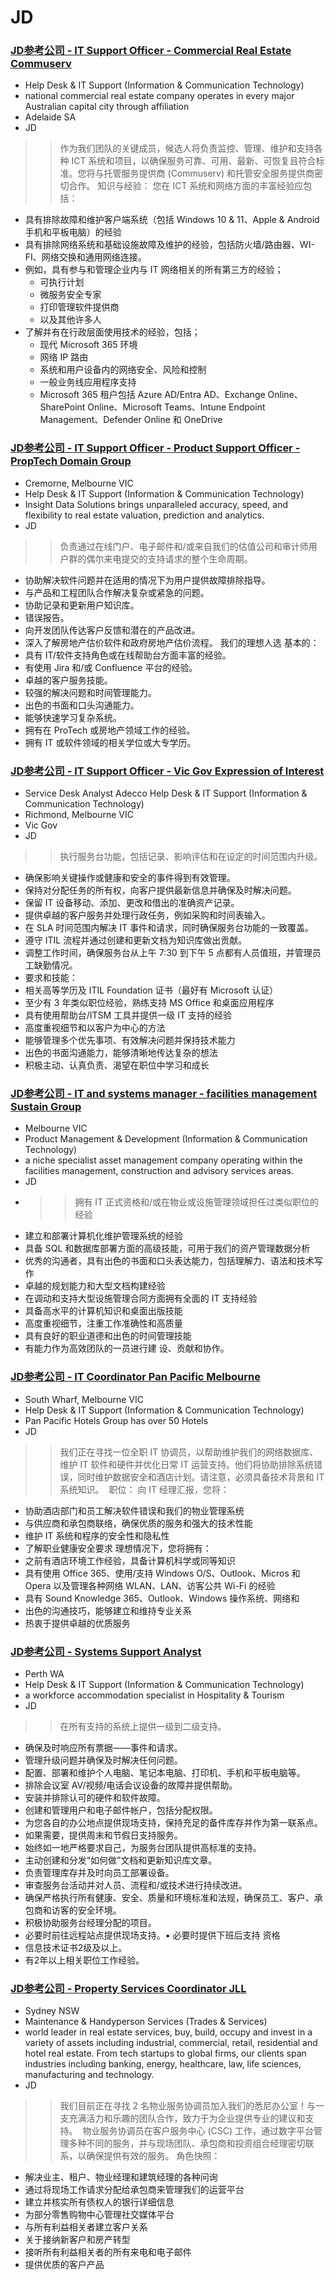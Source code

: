 
# JD 
### [JD参考公司 - IT Support Officer - Commercial Real Estate Commuserv](https://www.seek.com.au/job/79378808?type=standard&ref=search-standalone&origin=jobCard#sol=6d7b0c6dc75c7aa0687250d656fba2984a078558)
* Help Desk & IT Support (Information & Communication Technology)
* national commercial real estate company operates in every major Australian capital city through affiliation 
* Adelaide SA
* JD
>>作为我们团队的关键成员，候选人将负责监控、管理、维护和支持各种 ICT 系统和项目，以确保服务可靠、可用、最新、可恢复且符合标准。您将与托管服务提供商 (Commuserv) 和托管安全服务提供商密切合作。
知识与经验：
您在 ICT 系统和网络方面的丰富经验应包括：
* 具有排除故障和维护客户端系统（包括 Windows 10 & 11、Apple & Android 手机和平板电脑）的经验
* 具有排除网络系统和基础设施故障及维护的经验，包括防火墙/路由器、WI-FI、网络交换和通用网络连接。 
* 例如，具有参与和管理企业内与 IT 网络相关的所有第三方的经验；
    * 可执行计划
    * 微服务安全专家
    * 打印管理软件提供商
    * 以及其他许多人
* 了解并有在行政层面使用技术的经验，包括；
    * 现代 Microsoft 365 环境
    * 网络 IP 路由
    * 系统和用户设备内的网络安全、风险和控制
    * 一般业务线应用程序支持
    * Microsoft 365 租户包括 Azure AD/Entra AD、Exchange Online、SharePoint Online、Microsoft Teams、Intune Endpoint Management、Defender Online 和 OneDrive



### [JD参考公司 - IT Support Officer - Product Support Officer - PropTech Domain Group](https://www.seek.com.au/job/79926108?type=standout&ref=search-standalone&origin=cardTitle#sol=f6f12252ce82ad80dabfa148bd30aeee93994678)
* Cremorne, Melbourne VIC
* Help Desk & IT Support (Information & Communication Technology)
* Insight Data Solutions brings unparalleled accuracy, speed, and flexibility to real estate valuation, prediction and analytics. 
* JD
>>负责通过在线门户、电子邮件和/或来自我们的估值公司和审计师用户群的偶尔来电提交的支持请求的整个生命周期。
* 协助解决软件问题并在适用的情况下为用户提供故障排除指导。
* 与产品和工程团队合作解决复杂或紧急的问题。
* 协助记录和更新用户知识库。
* 错误报告。
* 向开发团队传达客户反馈和潜在的产品改进。
* 深入了解房地产估价软件和政府房地产估价流程。
我们的理想人选 基本的：
* 具有 IT/软件支持角色或在线帮助台方面丰富的经验。
* 有使用 Jira 和/或 Confluence 平台的经验。
* 卓越的客户服务技能。
* 较强的解决问题和时间管理能力。
* 出色的书面和口头沟通能力。
* 能够快速学习复杂系统。
* 拥有在 ProTech 或房地产领域工作的经验。
* 拥有 IT 或软件领域的相关学位或大专学历。



### [JD参考公司 - IT Support Officer - Vic Gov Expression of Interest](https://www.seek.com.au/job/79910899?ref=search-standalone&type=standard&origin=jobTitle#sol=fac06c38d28c141dcfd25fe1493e3db99e16ff8b)
* Service Desk Analyst Adecco Help Desk & IT Support (Information & Communication Technology)
* Richmond, Melbourne VIC
* Vic Gov
* JD
>>执行服务台功能，包括记录、影响评估和在设定的时间范围内升级。
* 确保影响关键操作或健康和安全的事件得到有效管理。
* 保持对分配任务的所有权，向客户提供最新信息并确保及时解决问题。
* 保留 IT 设备移动、添加、更改和借出的准确资产记录。
* 提供卓越的客户服务并处理行政任务，例如采购和时间表输入。
* 在 SLA 时间范围内解决 IT 事件和请求，同时确保服务台功能的一致覆盖。
* 遵守 ITIL 流程并通过创建和更新文档为知识库做出贡献。
* 调整工作时间，确保服务台从上午 7:30 到下午 5 点都有人员值班，并管理员工缺勤情况。
* 要求和技能：
* 相关高等学历及 ITIL Foundation 证书（最好有 Microsoft 认证）
* 至少有 3 年类似职位经验，熟练支持 MS Office 和桌面应用程序
* 具有使用帮助台/ITSM 工具并提供一级 IT 支持的经验
* 高度重视细节和以客户为中心的方法
* 能够管理多个优先事项、有效解决问题并保持技术能力
* 出色的书面沟通能力，能够清晰地传达复杂的想法
* 积极主动、认真负责、渴望在职位中学习和成长



### [JD参考公司 - IT and systems manager - facilities management Sustain Group](https://www.seek.com.au/job/79425753?type=standout&ref=search-standalone&origin=cardTitle#sol=5522b6e95bd80f13abf13c3f0507023fef32e50b)
* Melbourne VIC
* Product Management & Development (Information & Communication Technology)
* a niche specialist asset management company operating within the facilities management, construction and advisory services areas. 
* JD
>>
* >>拥有 IT 正式资格和/或在物业或设施管理领域担任过类似职位的经验
* 建立和部署计算机化维护管理系统的经验
* 具备 SQL 和数据库部署方面的高级技能，可用于我们的资产管理数据分析
* 优秀的沟通者，具有出色的书面和口头表达能力，包括理解力、语法和技术写作
* 卓越的规划能力和大型文档构建经验
* 在调动和支持大型设施管理合同方面拥有全面的 IT 支持经验
* 具备高水平的计算机知识和桌面出版技能
* 高度重视细节，注重工作准确性和高质量
* 具有良好的职业道德和出色的时间管理技能
* 有能力作为高效团队的一员进行建 设、贡献和协作。



### [JD参考公司 - IT Coordinator Pan Pacific Melbourne](https://www.seek.com.au/job/79558561?type=standout&ref=search-standalone&origin=cardTitle#sol=ce2ed060e2bcf13f6a6edab472d627d9a68de040)
* South Wharf, Melbourne VIC
* Help Desk & IT Support (Information & Communication Technology)
* Pan Pacific Hotels Group has over 50 Hotels
* JD
>>我们正在寻找一位全职 IT 协调员，以帮助维护我们的网络数据库、维护 IT 软件和硬件并优化日常 IT 运营支持。他们将协助排除系统错误，同时维护数据安全和酒店计划。请注意，必须具备技术背景和 IT 系统知识。 
职位：
向 IT 经理汇报，您将：
* 协助酒店部门和员工解决软件错误和我们的物业管理系统
* 与供应商和承包商联络，确保优质的服务和强大的技术性能
* 维护 IT 系统和程序的安全性和隐私性
* 了解职业健康安全要求
理想情况下，您将拥有：
* 之前有酒店环境工作经验，具备计算机科学或同等知识
* 具有使用 Office 365、使用/支持 Windows O/S、Outlook、Micros 和 Opera 以及管理各种网络 WLAN、LAN、访客公共 Wi-Fi 的经验
* 具有 Sound Knowledge 365、Outlook、Windows 操作系统、网络和
* 出色的沟通技巧，能够建立和维持专业关系
* 热衷于提供卓越的优质服务



### [JD参考公司 - Systems Support Analyst](https://www.seek.com.au/job/79359950?type=standout&ref=search-standalone&origin=cardTitle#sol=6a02897f860dac96dd7e6778ec94198bc33dc423)
* Perth WA 
* Help Desk & IT Support (Information & Communication Technology)
* a workforce accommodation specialist in Hospitality & Tourism
* JD
>>在所有支持的系统上提供一级到二级支持。
* 确保及时响应所有票据——事件和请求。 
* 管理升级问题并确保及时解决任何问题。 
* 配置、部署和维护个人电脑、笔记本电脑、打印机、手机和平板电脑等。
* 排除会议室 AV/视频/电话会议设备的故障并提供帮助。
* 安装并排除认可的硬件和软件故障。
* 创建和管理用户和电子邮件帐户，包括分配权限。 
* 为您各自的办公地点提供现场支持，保持充足的备件库存并作为第一联系点。 
* 如果需要，提供周末和节假日支持服务。 
* 始终如一地严格要求自己，为服务台团队提供高标准的支持。 
* 主动创建和分发“如何做”文档和更新知识库文章。
* 负责管理库存并及时向员工部署设备。 
* 审查服务台活动并对人员、流程和/或技术进行持续改进。 
* 确保严格执行所有健康、安全、质量和环境标准和法规，确保员工、客户、承包商和访客的安全环境。 
* 积极协助服务台经理分配的项目。 
* 必要时前往远程站点提供现场支持。▪ 必要时提供下班后支持
资格
* 信息技术证书2级及以上。
* 有2年以上相关职位工作经验。


### [JD参考公司 - Property Services Coordinator JLL](https://www.seek.com.au/job/79697671?type=standout&ref=search-standalone&origin=cardTitle#sol=6c715e94b3b28382fd1b85c2ebfc65b8a20faad1)
* Sydney NSW
* Maintenance & Handyperson Services (Trades & Services)
* world leader in real estate services, buy, build, occupy and invest in a variety of assets including industrial, commercial, retail, residential and hotel real estate. From tech startups to global firms, our clients span industries including banking, energy, healthcare, law, life sciences, manufacturing and technology.
* JD
>>我们目前正在寻找 2 名物业服务协调员加入我们的悉尼办公室！与一支充满活力和乐趣的团队合作，致力于为企业提供专业的建议和支持。 
物业服务协调员在客户服务中心 (CSC) 工作，通过数字平台管理多种不同的服务，并与现场团队、承包商和投资组合经理密切联系，以确保提供有效的服务。
角色快照：
* 解决业主、租户、物业经理和建筑经理的各种问询 
* 通过将现场工作请求分配给承包商来管理我们的运营平台
* 建立并核实所有债权人的银行详细信息
* 为部分零售购物中心管理社交媒体平台
* 与所有利益相关者建立客户关系 
* 关于接纳新客户和房产转型 
* 接听所有利益相关者的所有来电和电子邮件 
* 提供优质的客户产品  

